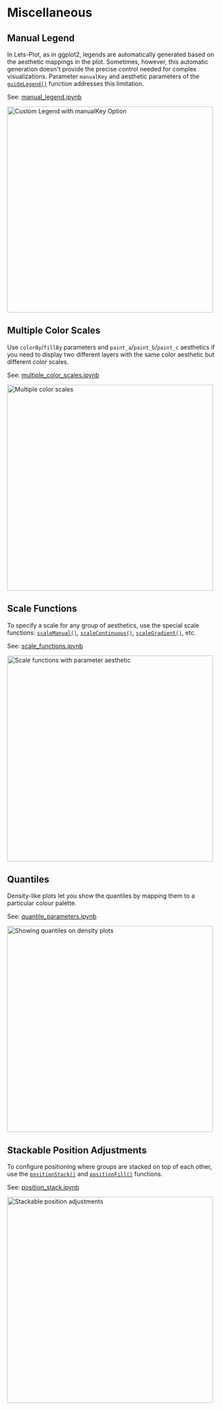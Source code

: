 # Miscellaneous

## Manual Legend

In Lets-Plot, as in ggplot2, legends are automatically generated based on the aesthetic mappings in the plot.
Sometimes, however, this automatic generation doesn't provide the precise control needed for complex visualizations.
Parameter `manualKey` and aesthetic parameters of the [`guideLegend()`](%api_scale%/guide-legend.html) function addresses this limitation.

See: [manual_legend.ipynb](%nb-manual_legend%)

<img src="manual_legend.png" alt="Custom Legend with manualKey Option" width="480"/>

## Multiple Color Scales

Use `colorBy`/`fillBy` parameters and `paint_a`/`paint_b`/`paint_c` aesthetics if you need to display two different layers with the same color aesthetic but different color scales.

See: [multiple_color_scales.ipynb](%nb-multiple_color_scales%)

<img src="multiple_color_scales.png" alt="Multiple color scales" width="480"/>

## Scale Functions

To specify a scale for any group of aesthetics, use the special scale functions: [`scaleManual()`](%api_scale%/scale-manual.html), [`scaleContinuous()`](%api_scale%/scale-continuous.html), [`scaleGradient()`](%api_scale%/scale-gradient.html), etc.

See: [scale_functions.ipynb](%nb-scale_functions%)

<img src="scale_functions.png" alt="Scale functions with parameter aesthetic" width="480"/>

## Quantiles

Density-like plots let you show the quantiles by mapping them to a particular colour palette.

See: [quantile_parameters.ipynb](%nb-quantile_parameters%)

<img src="quantile_parameters.png" alt="Showing quantiles on density plots" width="480"/>

## Stackable Position Adjustments

To configure positioning where groups are stacked on top of each other, use the [`positionStack()`](%api_position%/position-stack.html) and [`positionFill()`](%api_position%/position-fill.html) functions.

See: [position_stack.ipynb](%nb-position_stack%)

<img src="position_stack.png" alt="Stackable position adjustments" width="480"/>